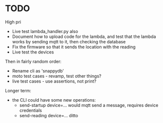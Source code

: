 # TODO

High pri

* Live test lambda_handler.py also
* Document how to upload code for the lambda, and test that the lambda works by sending mqtt to it,
  then checking the database
* Fix the firmware so that it sends the location with the reading
* Live test the devices

Then in fairly random order:

* Rename cli as 'snappydb'
* moto test cases - revamp, test other things?
* live test cases - use assertions, not print?

Longer term:

* the CLI could have some new operations:
  * send-startup device=... would mqtt send a message, requires device credentials
  * send-reading device=... ditto


